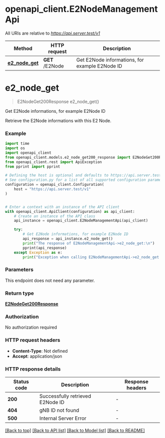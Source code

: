 # openapi_client.E2NodeManagementApi

All URIs are relative to *https://api.server.test/v1*

Method | HTTP request | Description
------------- | ------------- | -------------
[**e2_node_get**](E2NodeManagementApi.md#e2_node_get) | **GET** /E2Node | Get E2Node informations, for example E2Node ID


# **e2_node_get**
> E2NodeGet200Response e2_node_get()

Get E2Node informations, for example E2Node ID

Retrieve the E2Node informations with this E2 Node.

### Example

```python
import time
import os
import openapi_client
from openapi_client.models.e2_node_get200_response import E2NodeGet200Response
from openapi_client.rest import ApiException
from pprint import pprint

# Defining the host is optional and defaults to https://api.server.test/v1
# See configuration.py for a list of all supported configuration parameters.
configuration = openapi_client.Configuration(
    host = "https://api.server.test/v1"
)


# Enter a context with an instance of the API client
with openapi_client.ApiClient(configuration) as api_client:
    # Create an instance of the API class
    api_instance = openapi_client.E2NodeManagementApi(api_client)

    try:
        # Get E2Node informations, for example E2Node ID
        api_response = api_instance.e2_node_get()
        print("The response of E2NodeManagementApi->e2_node_get:\n")
        pprint(api_response)
    except Exception as e:
        print("Exception when calling E2NodeManagementApi->e2_node_get: %s\n" % e)
```



### Parameters
This endpoint does not need any parameter.

### Return type

[**E2NodeGet200Response**](E2NodeGet200Response.md)

### Authorization

No authorization required

### HTTP request headers

 - **Content-Type**: Not defined
 - **Accept**: application/json

### HTTP response details
| Status code | Description | Response headers |
|-------------|-------------|------------------|
**200** | Successfully retrieved E2Node ID |  -  |
**404** | gNB ID not found |  -  |
**500** | Internal Server Error |  -  |

[[Back to top]](#) [[Back to API list]](../README.md#documentation-for-api-endpoints) [[Back to Model list]](../README.md#documentation-for-models) [[Back to README]](../README.md)

